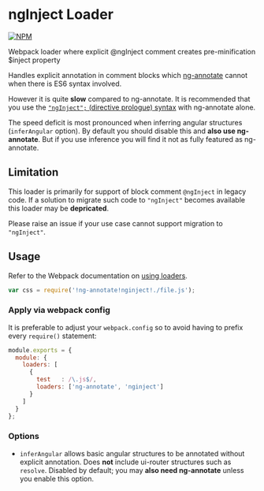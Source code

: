 # ngInject Loader

[![NPM](https://nodei.co/npm/nginject-loader.png)](http://github.com/bholloway/nginject-loader)

Webpack loader where explicit @ngInject comment creates pre-minification $inject property

Handles explicit annotation in comment blocks which [ng-annotate](https://www.npmjs.com/package/ng-annotate-loader) cannot when there is ES6 syntax involved.

However it is quite **slow** compared to ng-annotate. It is recommended that you use the [`"ngInject";` (directive prologue) syntax](https://github.com/olov/ng-annotate#es6-and-typescript-support) with ng-annotate alone.

The speed deficit is most pronounced when inferring angular structures (`inferAngular` option). By default you should disable this and **also use ng-annotate**. But if you use inference you will find it not as fully featured as ng-annotate.

## Limitation

This loader is primarily for support of block comment `@ngInject` in legacy code. If a solution to migrate such code to `"ngInject"` becomes available this loader may be **depricated**.

Please raise an issue if your use case cannot support migration to `"ngInject"`.


## Usage

Refer to the Webpack documentation on [using loaders](http://webpack.github.io/docs/using-loaders.html).

``` javascript
var css = require('!ng-annotate!nginject!./file.js');
```

### Apply via webpack config

It is preferable to adjust your `webpack.config` so to avoid having to prefix every `require()` statement:

``` javascript
module.exports = {
  module: {
    loaders: [
      {
        test   : /\.js$/,
        loaders: ['ng-annotate', 'nginject']
      }
    ]
  }
};
```

### Options

* `inferAngular` allows basic angular structures to be annotated without explicit annotation. Does **not** include ui-router structures such as `resolve`. Disabled by default; you may **also need ng-annotate** unless you enable this option.